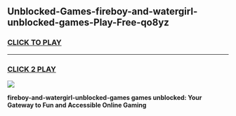 
## Unblocked-Games-fireboy-and-watergirl-unblocked-games-Play-Free-qo8yz
<h3>
<a href="https://premium76.site?title=fireboy-and-watergirl-unblocked-games&ref=19M">CLICK TO PLAY</a></h3>
<hr>

<h3>
<a href="https://premium76.site?title=fireboy-and-watergirl-unblocked-games&ref=19M">CLICK 2 PLAY</a>
  
</h3>

<a href="https://premium76.site?title=fireboy-and-watergirl-unblocked-games&ref=19M"><img src="https://clearcache.store/games.png"></a>


**fireboy-and-watergirl-unblocked-games games unblocked: Your Gateway to Fun and Accessible Online Gaming**
